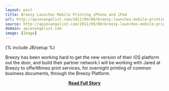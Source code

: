 ```yaml
---
layout: post
title: Breezy Launches Mobile Printing iPhone and iPad
url: http://apievangelist.com/2011/09/08/breezy-launches-mobile-printing-iphone-and-ipad/
source: http://apievangelist.com/2011/09/08/breezy-launches-mobile-printing-iphone-and-ipad/
domain: apievangelist.com
image: [Image]
---
```

{% include JB/setup %}<p>Breezy has been working hard to get the new version of their iOS platform out the door, and build their partner network.I will be working with Jared at Breezy to offerMimeo print services, for overnight printing of common business documents, through the Breezy Platform.</p>
<center><p><a href="http://apievangelist.com/2011/09/08/breezy-launches-mobile-printing-iphone-and-ipad/" style='padding:25px; font-sze:18px; font-weight: bold;'>Read Full Story</a></p></center>
